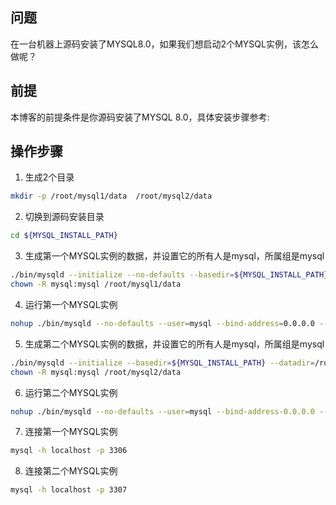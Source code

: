 ##  问题
在一台机器上源码安装了MYSQL8.0，如果我们想启动2个MYSQL实例，该怎么做呢？

## 前提
本博客的前提条件是你源码安装了MYSQL 8.0，具体安装步骤参考:

## 操作步骤
1. 生成2个目录
```bash
mkdir -p /root/mysql1/data  /root/mysql2/data
```

2. 切换到源码安装目录
```bash
cd ${MYSQL_INSTALL_PATH}
```

3. 生成第一个MYSQL实例的数据，并设置它的所有人是mysql，所属组是mysql  
```bash
./bin/mysqld --initialize --no-defaults --basedir=${MYSQL_INSTALL_PATH} --datadir=/root/mysql1/data
chown -R mysql:mysql /root/mysql1/data
```

4. 运行第一个MYSQL实例
```bash
nohup ./bin/mysqld --no-defaults --user=mysql --bind-address=0.0.0.0 --basedir=${MYSQL_INSTALL_PATH} --datadir=/root/mysql1/data --pid-file=/root/mysql1/pid-file --port=3306 &
```

5. 生成第二个MYSQL实例的数据，并设置它的所有人是mysql，所属组是mysql
```bash
./bin/mysqld --initialize --basedir=${MYSQL_INSTALL_PATH} --datadir=/root/mysql2/data
chown -R mysql:mysql /root/mysql2/data
```

6. 运行第二个MYSQL实例
```bash
nohup ./bin/mysqld --no-defaults --user=mysql --bind-address-0.0.0.0 --basedir=${MYSQL_INSTALL_PATH} --datadir=/root/mysql2/data --pid-file=/root/mysql2/pid-file --port=3307 &
```

7. 连接第一个MYSQL实例
```bash
mysql -h localhost -p 3306
```

8. 连接第二个MYSQL实例
```bash
mysql -h localhost -p 3307
```
